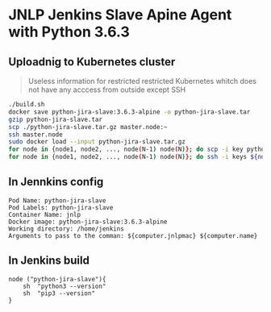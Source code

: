 # JNLP Jenkins Slave Apine Agent with Python 3.6.3

## Uploadnig to Kubernetes cluster

> Useless information for restricted restricted Kubernetes whitch does not have any acccess from outside except SSH

```bash
./build.sh
docker save python-jira-slave:3.6.3-alpine -o python-jira-slave.tar
gzip python-jira-slave.tar
scp ./python-jira-slave.tar.gz master.node:~
ssh master.node
sudo docker load --input python-jira-slave.tar.gz
for node in {node1, node2, ..., node(N-1) node(N)}; do scp -i key python-jira-slave.tar.gz ${node}:~;done
for node in {node1, node2, ..., node(N-1) node(N)}; do ssh -i keys ${node} 'sudo docker load --input python-jira-slave.tar.gz';done
```

## In Jennkins config

```jenkins
Pod Name: python-jira-slave
Pod Labels: python-jira-slave
Container Name: jnlp
Docker image: python-jira-slave:3.6.3-alpine
Working directory: /home/jenkins
Arguments to pass to the comman: ${computer.jnlpmac} ${computer.name}

```

## In Jenkins build

```jenkins
node ("python-jira-slave"){
    sh  "python3 --version"
    sh  "pip3 --version"
}
```
